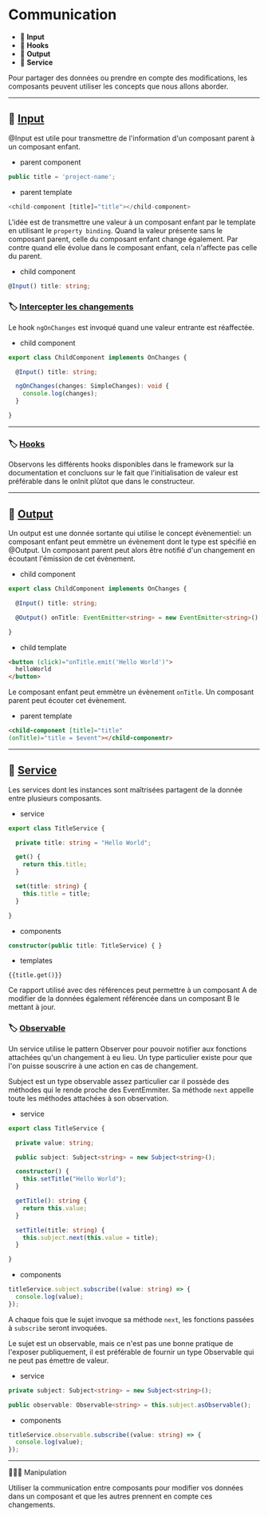 # Communication

*  🔖 **Input**
*  🔖 **Hooks**
*  🔖 **Output**
*  🔖 **Service**

Pour partager des données ou prendre en compte des modifications, les composants peuvent utiliser les concepts que nous allons aborder.

___

## 📑 [Input](https://angular.io/guide/component-interaction#pass-data-from-parent-to-child-with-input-binding)

@Input est utile pour transmettre de l'information d'un composant parent à un composant enfant.

* parent component

```ts
public title = 'project-name';
```

* parent template

```ts
<child-component [title]="title"></child-component>
```

L'idée est de transmettre une valeur à un composant enfant par le template en utilisant le `property binding`. Quand la valeur présente sans le composant parent, celle du composant enfant change également. Par contre quand elle évolue dans le composant enfant, cela n'affecte pas celle du parent.

* child component

```ts
@Input() title: string;
```

### 🏷️ **[Intercepter les changements](https://angular.io/guide/component-interaction#intercept-input-property-changes-with-ngonchanges)**

Le hook `ngOnChanges` est invoqué quand une valeur entrante est réaffectée.

* child component

```ts
export class ChildComponent implements OnChanges {

  @Input() title: string;

  ngOnChanges(changes: SimpleChanges): void {
    console.log(changes);
  }

}
```

___

### 🏷️ [Hooks](https://angular.io/guide/lifecycle-hooks)

Observons les différents hooks disponibles dans le framework sur la documentation et concluons sur le fait que l'initialisation de valeur est préférable dans le onInit plûtot que dans le constructeur.

___

## 📑 [Output](https://angular.io/guide/component-interaction#parent-listens-for-child-event)

Un output est une donnée sortante qui utilise le concept évènementiel: un composant enfant peut emmètre un évènement dont le type est spécifié en @Output. Un composant parent peut alors être notifié d'un changement en écoutant l'émission de cet évènement.

* child component

```ts
export class ChildComponent implements OnChanges {

  @Input() title: string;

  @Output() onTitle: EventEmitter<string> = new EventEmitter<string>();

}
```

* child template

```html
<button (click)="onTitle.emit('Hello World')">
  helloWorld
</button>
```

Le composant enfant peut emmètre un évènement `onTitle`. Un composant parent peut écouter cet évènement.

* parent template

```html
<child-component [title]="title"
(onTitle)="title = $event"></child-componentr>
```

___

## 📑 [Service](https://angular.io/guide/component-interaction#parent-and-children-communicate-via-a-service)

Les services dont les instances sont maîtrisées partagent de la donnée entre plusieurs composants.

* service

```ts
export class TitleService {

  private title: string = "Hello World";

  get() {
    return this.title;
  }

  set(title: string) {
    this.title = title;
  }

}
```

* components

```ts
constructor(public title: TitleService) { }
```

* templates

```
{{title.get()}}
```

Ce rapport utilisé avec des références peut permettre à un composant A de modifier de la données également référencée dans un composant B le mettant à jour.

### 🏷️ **[Observable](https://angular.io/guide/component-interaction#intercept-input-property-changes-with-ngonchanges)**

Un service utilise le pattern Observer pour pouvoir notifier aux fonctions attachées qu'un changement à eu lieu. Un type particulier existe pour que l'on puisse souscrire à une action en cas de changement.

Subject est un type observable assez particulier car il possède des méthodes qui le rende proche des EventEmmiter. Sa méthode `next` appelle toute les méthodes attachées à son observation.

* service

```ts
export class TitleService {

  private value: string;

  public subject: Subject<string> = new Subject<string>();

  constructor() {
    this.setTitle("Hello World");
  }

  getTitle(): string {
    return this.value;
  }

  setTitle(title: string) {
    this.subject.next(this.value = title);
  }

}
```

* components

```ts
titleService.subject.subscribe((value: string) => {
  console.log(value);
});
```

A chaque fois que le sujet invoque sa méthode `next`, les fonctions passées à `subscribe` seront invoquées.

Le sujet est un observable, mais ce n'est pas une bonne pratique de l'exposer publiquement, il est préférable de fournir un type Observable qui ne peut pas émettre de valeur.

* service

```ts
private subject: Subject<string> = new Subject<string>();

public observable: Observable<string> = this.subject.asObservable();  
```

* components

```ts
titleService.observable.subscribe((value: string) => {
  console.log(value);
});
```

___

👨🏻‍💻 Manipulation

Utiliser la communication entre composants pour modifier vos données dans un composant et que les autres prennent en compte ces changements.
